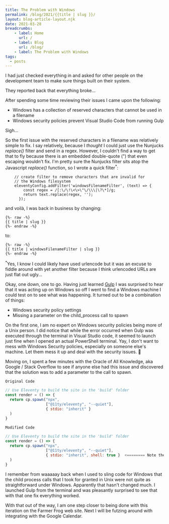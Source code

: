 ```yaml
---
title: The Problem with Windows
permalink: /blog/2021/{{title | slug }}/
layout: blog-article-layout.njk
date: 2021-03-28
breadcrumbs:
    - label: Home
      url: /
    - label: Blog
      url: /blog/
    - label: The Problem with Windows
tags:
  - posts
---
```


<!-- Excerpt Start -->
I had just checked everything in and asked for other people on the development team to make sure things built on their system.

They reported back that everything broke...
<!-- Excerpt End -->
After spending some time reviewing their issues I came upon the following:

* Windows has a collection of reserved characters that cannot be used in a filename
* Windows security policies prevent Visual Studio Code from running Gulp

Sigh...

So the first issue with the reserved characters in a filename was relatively simple to fix. I say relatively, because I _thought_ I could just use the Nunjucks _replace()_ filter and send in a regex. However, I couldn't find a way to get that to fly because there is an embedded double-quote (") that even escaping wouldn't fix. I'm pretty sure the Nunjucks filter sits atop the Javascript _replace()_ function, so I wrote a quick filter<sup>*</sup>:

```
    // create filter to remove characters that are invalid for
    // the Windows filesystem
    eleventyConfig.addFilter('windowsFilenameFilter', (text) => {
        const regex = /[:\/\!\<\>\"\/\\\|\?\*]/g;
        return text.replace(regex, '');
      });
```

and voilà, I was back in business by changing:

```
{%- raw -%}
{{ title | slug }}
{%- endraw -%}
```

to:


```
{%- raw -%}
{{ title | windowsFilenameFilter | slug }}
{%- endraw -%}
```

<sup>*</sup>Yes, I know I could likely have used urlencode but it was an excuse to fiddle around with yet another filter because I think urlencoded URLs are just flat out ugly...

Okay, one down, one to go. Having just learned [Gulp](gulpjs.org) I was surprised to hear that it was acting up on Windows so off I went to find a Windows machine I could test on to see what was happening. It turned out to be a combination of things:

* Windows security policy settings
* Missing a parameter on the child_process call to spawn

On the first one, I am no expert on Windows security policies being more of a Unix person. I did notice that while the error occurred when Gulp was executed through the terminal in Visual Studio code, it seemed to launch just fine when I opened an actual PowerShell terminal. Yay, I don't want to mess with Windows Security policies, especially on someone else's machine. Let them mess it up and deal with the security issues. 	&#129315;

Moving on, I spent a few minutes with the Oracle of All Knowledge, aka Google / Stack Overflow to see if anyone else had this issue and discovered that the solution was to add a parameter to the call to spawn.

```js
Original Code

// Use Eleventy to build the site in the 'build' folder
const render = () => {
  return cp.spawn("npx", 
                  ["@11ty/eleventy", "--quiet"], 
                  { stdio: "inherit" }
  )
}
```

```js
Modified Code

// Use Eleventy to build the site in the 'build' folder
const render = () => {
  return cp.spawn("npx", 
                  ["@11ty/eleventy", "--quiet"], 
                  { stdio: "inherit", shell: true }  <======== Note the addition of shell: true
  )
}
```

I remember from waaaaay back when I used to sling code for Windows that the child process calls that I took for granted in Unix were not quite as straightforward under Windows. Apparently that hasn't changed much. I launched Gulp from the terminal and was pleasantly surprised to see that with that one fix everything worked.

With that out of the way, I am one step closer to being done with this iteration on the Farmer Frog web site. Next I will be futzing around with integrating with the Google Calendar.